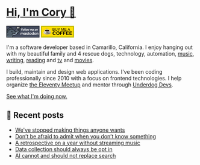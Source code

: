 # [Hi, I'm Cory 👋](https://coryd.dev)

[![Follow @cory@social.lol on Mastodon](/assets/img/mastodon.png)](https://social.lol/@cory) [![Buy me a Coffee](/assets/img/buymeacoffee.png)](https://www.buymeacoffee.com/cory)

I'm a software developer based in Camarillo, California. I enjoy hanging out with my beautiful family and 4 rescue dogs, technology, automation, [music](https://coryd.dev/now#artists), [writing](https://coryd.dev), [reading](https://coryd.dev/now#books) and [tv](https://coryd.dev/now#tv) and [movies](https://coryd.dev/now#movies).

I build, maintain and design web applications. I've been coding professionally since 2010 with a focus on frontend technologies. I help organize [the Eleventy Meetup](https://11tymeetup.dev/) and mentor through [Underdog Devs](https://www.underdogdevs.org).

[See what I'm doing now.](https://coryd.dev/now)

## 📝 Recent posts

<!-- BLOGPOSTS:START -->
- [We've stopped making things anyone wants](https://coryd.dev/posts/2024/weve-stopped-making-things-anyone-wants/)
- [Don’t be afraid to admit when you don’t know something](https://coryd.dev/posts/2024/dont-be-afraid-to-admin-when-you-dont-know-something/)
- [A retrospective on a year without streaming music](https://coryd.dev/posts/2024/a-retrospective-on-a-year-without-streaming-music/)
- [Data collection should always be opt in](https://coryd.dev/posts/2024/data-collection-should-always-be-opt-in/)
- [AI cannot and should not replace search](https://coryd.dev/posts/2024/ai-cannot-and-should-not-replace-search/)
<!-- BLOGPOSTS:END -->